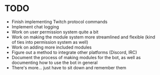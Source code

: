 # TODO

- Finish implementing Twitch protocol commands
- Implement chat logging
- Work on user permission system quite a bit
- Work on making the module system more streamlined and flexible (kind of ties into permission system as well)
- Work on adding more included modules
- Figure out a method to integrate other platforms (Discord, IRC)
- Document the process of making modules for the bot, as well as documenting how to use the bot in general
- There's more... just have to sit down and remember them